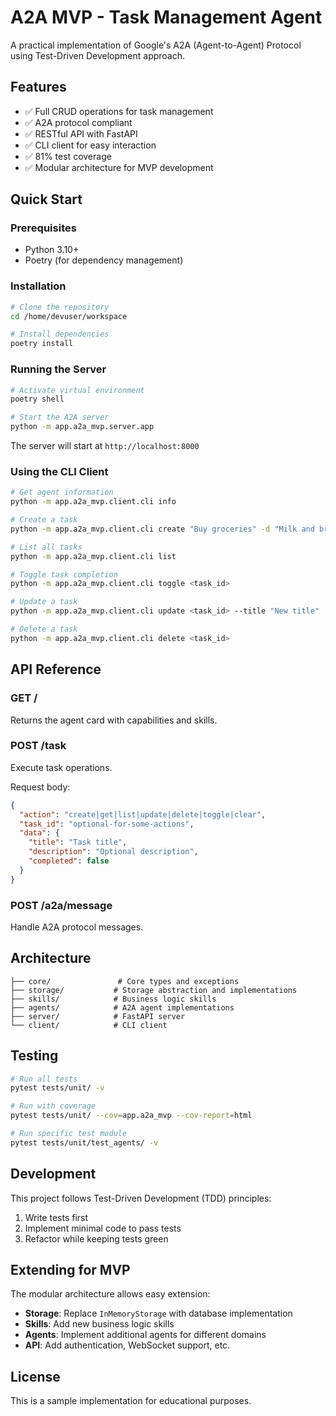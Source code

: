 # A2A MVP - Task Management Agent

A practical implementation of Google's A2A (Agent-to-Agent) Protocol using Test-Driven Development approach.

## Features

- ✅ Full CRUD operations for task management
- ✅ A2A protocol compliant
- ✅ RESTful API with FastAPI
- ✅ CLI client for easy interaction
- ✅ 81% test coverage
- ✅ Modular architecture for MVP development

## Quick Start

### Prerequisites

- Python 3.10+
- Poetry (for dependency management)

### Installation

```bash
# Clone the repository
cd /home/devuser/workspace

# Install dependencies
poetry install
```

### Running the Server

```bash
# Activate virtual environment
poetry shell

# Start the A2A server
python -m app.a2a_mvp.server.app
```

The server will start at `http://localhost:8000`

### Using the CLI Client

```bash
# Get agent information
python -m app.a2a_mvp.client.cli info

# Create a task
python -m app.a2a_mvp.client.cli create "Buy groceries" -d "Milk and bread"

# List all tasks
python -m app.a2a_mvp.client.cli list

# Toggle task completion
python -m app.a2a_mvp.client.cli toggle <task_id>

# Update a task
python -m app.a2a_mvp.client.cli update <task_id> --title "New title"

# Delete a task
python -m app.a2a_mvp.client.cli delete <task_id>
```

## API Reference

### GET /
Returns the agent card with capabilities and skills.

### POST /task
Execute task operations.

Request body:
```json
{
  "action": "create|get|list|update|delete|toggle|clear",
  "task_id": "optional-for-some-actions",
  "data": {
    "title": "Task title",
    "description": "Optional description",
    "completed": false
  }
}
```

### POST /a2a/message
Handle A2A protocol messages.

## Architecture

```
├── core/               # Core types and exceptions
├── storage/           # Storage abstraction and implementations
├── skills/            # Business logic skills
├── agents/            # A2A agent implementations
├── server/            # FastAPI server
└── client/            # CLI client
```

## Testing

```bash
# Run all tests
pytest tests/unit/ -v

# Run with coverage
pytest tests/unit/ --cov=app.a2a_mvp --cov-report=html

# Run specific test module
pytest tests/unit/test_agents/ -v
```

## Development

This project follows Test-Driven Development (TDD) principles:

1. Write tests first
2. Implement minimal code to pass tests
3. Refactor while keeping tests green

## Extending for MVP

The modular architecture allows easy extension:

- **Storage**: Replace `InMemoryStorage` with database implementation
- **Skills**: Add new business logic skills
- **Agents**: Implement additional agents for different domains
- **API**: Add authentication, WebSocket support, etc.

## License

This is a sample implementation for educational purposes.